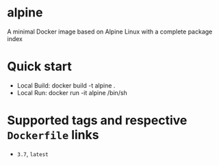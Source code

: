 # alpine
A minimal Docker image based on Alpine Linux with a complete package index

# Quick start
* Local Build: docker build -t alpine .
* Local Run: docker run -it alpine /bin/sh 

# Supported tags and respective `Dockerfile` links
* `3.7`, `latest`

